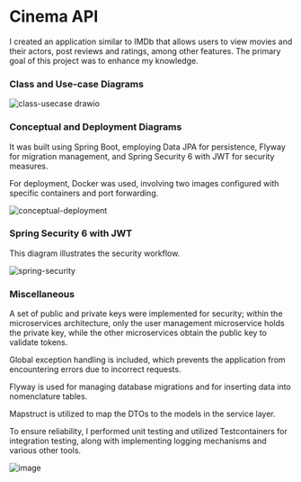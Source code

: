<h1>Cinema API</h1>

<par> I created an application similar to IMDb that allows users to view movies and their actors, post reviews and ratings, among other features. The primary goal of this project was to enhance my knowledge.

<h3>Class and Use-case Diagrams</h3>

![class-usecase drawio](https://github.com/vladradu21/2024-Nagarro-AF/assets/117584846/2ed1514c-a811-45c0-a087-d3897689d501)


<h3>Conceptual and Deployment Diagrams</h3>

<par> It was built using Spring Boot, employing Data JPA for persistence, Flyway for migration management, and Spring Security 6 with JWT for security measures.

<par> For deployment, Docker was used, involving two images configured with specific containers and port forwarding.

![conceptual-deployment](https://github.com/vladradu21/2024-Nagarro-AF/assets/117584846/787a06fc-3580-4cf7-a665-f4370d1eabd6)

<h3>Spring Security 6 with JWT</h3>

<par> This diagram illustrates the security workflow.

![spring-security](https://github.com/vladradu21/2024-Nagarro-AF/assets/117584846/ed5d1d81-caec-4e2d-9283-d0f547c9ecac)

<h3>Miscellaneous</h3>

A set of public and private keys were implemented for security; within the microservices architecture, only the user management microservice holds the private key, while the other microservices obtain the public key to validate tokens.

Global exception handling is included, which prevents the application from encountering errors due to incorrect requests.

Flyway is used for managing database migrations and for inserting data into nomenclature tables.

Mapstruct is utilized to map the DTOs to the models in the service layer.

To ensure reliability, I performed unit testing and utilized Testcontainers for integration testing, along with implementing logging mechanisms and various other tools.

![image](https://github.com/vladradu21/2024-Nagarro-AF/assets/117584846/995e9030-29fb-4060-a2fe-b039e930b3bd)

